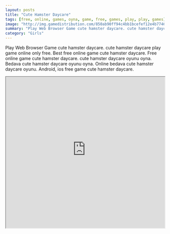 ```yaml
---
layout: posts
title: "Cute Hamster Daycare"
tags: [free, online, games, oyna, game, free, games, play, play, games]
image: "http://img.gamedistribution.com/850ab90ff94c4bb1bcefef12e4b77463.jpg"
summary: "Play Web Browser Game cute hamster daycare. cute hamster daycare play game online only free. Best free online game cute hamster daycare. Free online game cute hamster daycare. cute hamster daycare oyunu oyna. Bedava cute hamster daycare oyunu oyna. Online bedava cute hamster daycare oyunu. Android, ios free game cute hamster daycare."
category: "Girls"
---
```


Play Web Browser Game cute hamster daycare. cute hamster daycare play game online only free. Best free online game cute hamster daycare. Free online game cute hamster daycare. cute hamster daycare oyunu oyna. Bedava cute hamster daycare oyunu oyna. Online bedava cute hamster daycare oyunu. Android, ios free game cute hamster daycare.

<iframe width="100%" height="480px;" src="http://flash.gamedistribution.com?game=850ab90ff94c4bb1bcefef12e4b77463"></iframe>